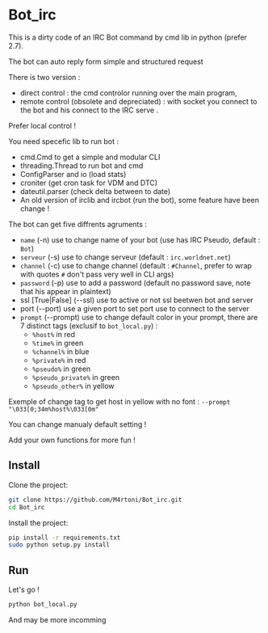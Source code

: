 # Bot_irc

This is a dirty code of an IRC Bot command by cmd lib in python (prefer 2.7).

The bot can auto reply form simple and structured request

There is two version :
  -  direct control : the cmd controlor running over the main program, 
  -  remote control (obsolete and depreciated) : with socket you connect to the bot and his connect to the IRC serve . 

Prefer local control !

You need specefic lib to run bot :
  -  cmd.Cmd to get a simple and modular CLI
  -  threading.Thread to run bot and cmd
  -  ConfigParser and io (load stats)
  -  croniter (get cron task for VDM and DTC)
  -  dateutil.parser (check delta between to date)
  -  An old version of irclib and ircbot (run the bot), some feature have been change !

The bot can get five diffrents agruments :
  - `name` (-n) use to change name of your bot (use has IRC Pseudo, default : `Bot`)
  - `serveur` (-s) use to change serveur (default : `irc.worldnet.net`)
  - `channel` (-c) use to change channel (default : `#Channel`, prefer to wrap with quotes `#` don't pass very well in CLI args) 
  - `password` (-p) use to add a password (default no password save, note that his appear in plaintext)
  -  ssl [True|False] (--ssl) use to active or not ssl beetwen bot and server
  -  port (--port) use a given port to set port use to connect to the server
  - `prompt` (--prompt) use to change default color in your prompt, there are 7 distinct tags (exclusif to `bot_local.py`) :
    - `%host%` in red
    - `%time%` in green
    - `%channel%` in blue
    - `%private%` in red
    - `%pseudo%` in green
    - `%pseudo_private%` in green
    - `%pseudo_other%` in yellow

Exemple of change tag to get host in yellow with no font : `--prompt "\033[0;34m%host%\033[0m"`

You can change manualy default setting !

Add your own functions for more fun !

## Install

Clone the project:
```bash
git clone https://github.com/M4rtoni/Bot_irc.git
cd Bot_irc
```
Install the project:
```bash
pip install -r requirements.txt
sudo python setup.py install
```

## Run

Let's go !
```bash
python bot_local.py
```

And may be more incomming
